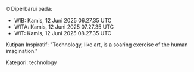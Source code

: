 ⏰ Diperbarui pada:
- WIB: Kamis, 12 Juni 2025 06.27.35 UTC
- WITA: Kamis, 12 Juni 2025 07.27.35 UTC
- WIT: Kamis, 12 Juni 2025 08.27.35 UTC

Kutipan Inspiratif:
"Technology, like art, is a soaring exercise of the human imagination."


Kategori: technology

